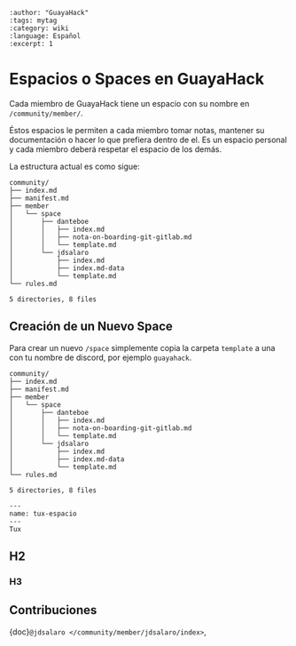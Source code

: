 ```{post} 2023-06-30
:author: "GuayaHack"
:tags: mytag
:category: wiki
:language: Español
:excerpt: 1
```

# Espacios o Spaces en GuayaHack

Cada miembro de GuayaHack tiene un espacio con su nombre en `/community/member/`. 

Éstos espacios le permiten a cada miembro tomar notas, mantener su documentación o hacer lo que prefiera dentro de el. Es un espacio personal y cada miembro deberá respetar el espacio de los demás.

La estructura actual es como sigue:

```console
community/
├── index.md
├── manifest.md
├── member
│   └── space
│       ├── danteboe
│       │   ├── index.md
│       │   ├── nota-on-boarding-git-gitlab.md
│       │   └── template.md
│       └── jdsalaro
│           ├── index.md
│           ├── index.md-data
│           └── template.md
└── rules.md

5 directories, 8 files
```

## Creación de un Nuevo Space

Para crear un nuevo `/space` simplemente copia la carpeta `template` a una con tu nombre de discord, por ejemplo `guayahack`.

```console
community/
├── index.md
├── manifest.md
├── member
│   └── space
│       ├── danteboe
│       │   ├── index.md
│       │   ├── nota-on-boarding-git-gitlab.md
│       │   └── template.md
│       └── jdsalaro
│           ├── index.md
│           ├── index.md-data
│           └── template.md
└── rules.md

5 directories, 8 files
```


```{figure} template.md-data/tux.png
---
name: tux-espacio
---
Tux
```



## H2

### H3

## Contribuciones 

{doc}`@jdsalaro </community/member/jdsalaro/index>`,

